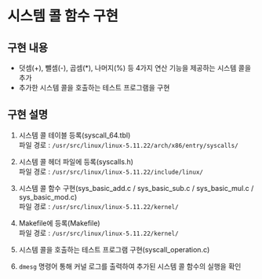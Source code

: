 # 시스템 콜 함수 구현
## 구현 내용
* 덧셈(+), 뺄셈(-), 곱셈(*), 나머지(%) 등 4가지 연산 기능을 제공하는 시스템 콜을 추가
* 추가한 시스템 콜을 호출하는 테스트 프로그램을 구현   

## 구현 설명
1. 시스템 콜 테이블 등록(syscall_64.tbl)     
파일 경로 : ```/usr/src/linux/linux-5.11.22/arch/x86/entry/syscalls/```   

2. 시스템 콜 헤더 파일에 등록(syscalls.h)   
파일 경로 : ```/usr/src/linux/linux-5.11.22/include/linux/```   

3. 시스템 콜 함수 구현(sys_basic_add.c / sys_basic_sub.c / sys_basic_mul.c / sys_basic_mod.c)   
파일 경로 : ```/usr/src/linux/linux-5.11.22/kernel/```

4. Makefile에 등록(Makefile)   
파일 경로 : ```/usr/src/linux/linux-5.11.22/kernel/```

5. 시스템 콜을 호출하는 테스트 프로그램 구현(syscall_operation.c)

6. ```dmesg``` 명령어 통해 커널 로그를 출력하여 추가된 시스템 콜 함수의 실행을 확인